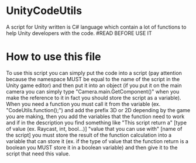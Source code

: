 # UnityCodeUtils
A script for Unity written is C# language which contain a lot of functions to help Unity developers with the code.
#READ BEFORE USE IT
# How to use this file
To use this script you can simply put the code into a script (pay attention because the namespace MUST be equal to the name of the script in the Unity game editor) and then put it into an object (if you put it on the main camera you can simply type "Camera.main.GetComponent<CodeUtils>()" when you make the reference to it in fact you should store the script as a variable). 
When you need a function you must call it from the variable (ex. "CodeUtils.function();") and add the prefix 3D or 2D depending by the game you are making, then you add the variables that the function need to work and if in the description you find something like "This script return a" [type of value (ex. Raycast, int, bool...)] "value that you can use with" [name of the script] you must store the result of the function calculation into a variable that can store it (ex. if the type of value that the function return is a boolean you MUST store it in a boolean variable) and then give it to the script that need this value.
